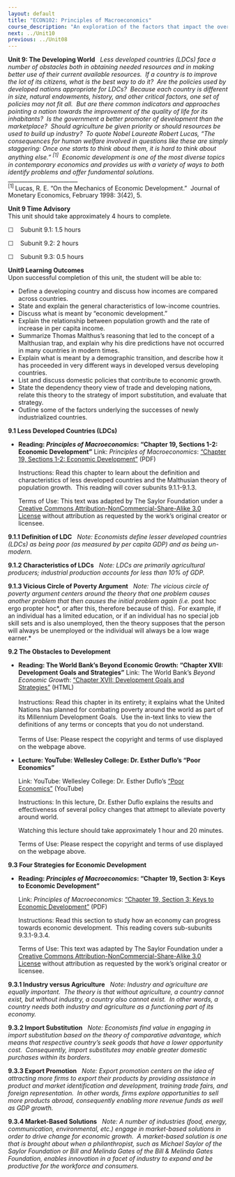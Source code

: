 ```yaml
---
layout: default
title: "ECON102: Principles of Macroeconomics"
course_description: "An exploration of the factors that impact the overall performance of economies. The course focuses on public policies helping and hindering the achievement of intended outcomes, such as reducing unemployment or increasing trade."
next: ../Unit10
previous: ../Unit08
---
```

**Unit 9: The Developing World** <span id="9"></span> 
*Less developed countries (LDCs) face a number of obstacles both in
obtaining needed resources and in making better use of their current
available resources.  If a country is to improve the lot of its
citizens, what is the best way to do it?  Are the policies used by
developed nations appropriate for LDCs?  Because each country is
different in size, natural endowments, history, and other critical
factors, one set of policies may not fit all.  But are there common
indicators and approaches pointing a nation towards the improvement of
the quality of life for its inhabitants?  Is the government a better
promoter of development than the marketplace?  Should agriculture be
given priority or should resources be used to build up industry?  To
quote Nobel Laureate Robert Lucas, “The consequences for human welfare
involved in questions like these are simply staggering: Once one starts
to think about them, it is hard to think about anything
else.” <sup>[1]</sup>  Economic development is one of the most diverse
topics in contemporary economics and provides us with a variety of ways
to both identify problems and offer fundamental solutions.*  
 \_\_\_\_\_\_\_\_\_\_\_\_\_\_\_\_\_\_\_\_\_\_\_\_\_  
 <sup>[1] </sup>Lucas, R. E. “On the Mechanics of Economic
Development.”  Journal of Monetary Economics, February 1998: 3(42), 5.

**Unit 9 Time Advisory**  
This unit should take approximately 4 hours to complete.  
  
 ☐    Subunit 9.1: 1.5 hours  
  
 ☐    Subunit 9.2: 2 hours  
  
 ☐    Subunit 9.3: 0.5 hours

**Unit9 Learning Outcomes**  
Upon successful completion of this unit, the student will be able to:
-   Define a developing country and discuss how incomes are compared
    across countries.
-   State and explain the general characteristics of low-income
    countries.
-   Discuss what is meant by “economic development.”
-   Explain the relationship between population growth and the rate of
    increase in per capita income.
-   Summarize Thomas Malthus’s reasoning that led to the concept of a
    Malthusian trap, and explain why his dire predictions have not
    occurred in many countries in modern times.
-   Explain what is meant by a demographic transition, and describe how
    it has proceeded in very different ways in developed versus
    developing countries.
-   List and discuss domestic policies that contribute to economic
    growth.
-   State the dependency theory view of trade and developing nations,
    relate this theory to the strategy of import substitution, and
    evaluate that strategy.
-   Outline some of the factors underlying the successes of newly
    industrialized countries.

**9.1 Less Developed Countries (LDCs)** <span id="9.1"></span> 
-   **Reading: *Principles of Macroeconomics*: “Chapter 19, Sections
    1-2: Economic Development”**
    Link: *Principles of Macroeconomics*: [“Chapter 19, Sections 1-2:
    Economic
    Development”](http://www.saylor.org/site/textbooks/Principles%20of%20Macroeconomics.pdf) (PDF)  
      
     Instructions: Read this chapter to learn about the definition and
    characteristics of less developed countries and the Malthusian
    theory of population growth.  This reading will cover subunits
    9.1.1-9.1.3.  
      
     Terms of Use: This text was adapted by The Saylor Foundation under
    a [Creative Commons Attribution-NonCommercial-Share-Alike 3.0
    License](http://creativecommons.org/licenses/by-nc-sa/3.0/) without
    attribution as requested by the work’s original creator or licensee.

    <span
    style="font-size: 10pt; font-family: Calibri, sans-serif; background-position: initial initial; background-repeat: initial initial;"></span>

**9.1.1 Definition of LDC** <span id="9.1.1"></span> 
*Note: Economists define lesser developed countries (LDCs) as being poor
(as measured by per capita GDP) and as being un-modern.*

**9.1.2 Characteristics of LDCs** <span id="9.1.2"></span> 
*Note: LDCs are primarily agricultural producers; industrial production
accounts for less than 10% of GDP.*

**9.1.3 Vicious Circle of Poverty Argument** <span id="9.1.3"></span> 
*Note: The vicious circle of poverty argument centers around the theory
that one problem causes another problem that then causes the initial
problem again (i.e.* post hoc ergo propter hoc*, or after this,
therefore because of this).  For example, if an individual has a limited
education, or if an individual has no special job skill sets and is also
unemployed, then the theory supposes that the person will always be
unemployed or the individual will always be a low wage earner.*

**9.2 The Obstacles to Development** <span id="9.2"></span> 
-   **Reading: The World Bank’s Beyond Economic Growth: “Chapter XVII:
    Development Goals and Strategies”**
    Link: The World Bank’s *Beyond Economic Growth*: [“Chapter XVII:
    Development Goals and
    Strategies”](http://www.worldbank.org/depweb/english/beyond/global/chapter17.html) (HTML)  
        
     Instructions: Read this chapter in its entirety; it explains what
    the United Nations has planned for combating poverty around the
    world as part of its Millennium Development Goals.  Use the in-text
    links to view the definitions of any terms or concepts that you do
    not understand.  
        
     Terms of Use: Please respect the copyright and terms of use
    displayed on the webpage above.

-   **Lecture: YouTube: Wellesley College: Dr. Esther Duflo’s “Poor
    Economics”**

    Link: YouTube: Wellesley College: Dr. Esther Duflo’s [“Poor
    Economics”](http://www.youtube.com/watch?v=cUYzqAFrY8Y&feature=related) (YouTube)  
      
     Instructions: In this lecture, Dr. Esther Duflo explains the
    results and effectiveness of several policy changes that attmept to
    alleviate poverty around world.  
      
     Watching this lecture should take approximately 1 hour and 20
    minutes.  
      
     Terms of Use: Please respect the copyright and terms of use
    displayed on the webpage above.

**9.3 Four Strategies for Economic Development** <span id="9.3"></span> 
-   **Reading: *Principles of Macroeconomics*: “Chapter 19, Section 3:
    Keys to Economic Development”**

    Link: *Principles of Macroeconomics*: [“Chapter 19, Section 3: Keys
    to Economic
    Development”](http://www.saylor.org/site/textbooks/Principles%20of%20Macroeconomics.pdf) (PDF)  
      
     Instructions: Read this section to study how an economy can
    progress towards economic development.  This reading covers
    sub-subunits 9.3.1-9.3.4.  
      
     Terms of Use: This text was adapted by The Saylor Foundation under
    a [Creative Commons Attribution-NonCommercial-Share-Alike 3.0
    License](http://creativecommons.org/licenses/by-nc-sa/3.0/) without
    attribution as requested by the work’s original creator or licensee.

    <span
    style="font-size: 10pt; font-family: Calibri, sans-serif; background-position: initial initial; background-repeat: initial initial;"></span>

**9.3.1 Industry versus Agriculture** <span id="9.3.1"></span> 
*Note: Industry and agriculture are equally important.  The theory is
that without agriculture, a country cannot exist, but without industry,
a country also cannot exist.  In other words, a country needs both
industry and agriculture as a functioning part of its economy.*

**9.3.2 Import Substitution** <span id="9.3.2"></span> 
*Note: Economists find value in engaging in import substitution based on
the theory of comparative advantage, which means that respective
country’s seek goods that have a lower opportunity cost.  Consequently,
import substitutes may enable greater domestic purchases within its
borders.*

**9.3.3 Export Promotion** <span id="9.3.3"></span> 
*Note: Export promotion centers on the idea of attracting more firms to
export their products by providing assistance in product and market
identification and development, training trade fairs, and foreign
representation.  In other words, firms explore opportunities to sell
more products abroad, consequently enabling more revenue funds as well
as GDP growth.*

**9.3.4 Market-Based Solutions** <span id="9.3.4"></span> 
*Note: A number of industries (food, energy, communication,
environmental, etc.) engage in market-based solutions in order to drive
change for economic growth.  A market-based solution is one that is
brought about when a philanthropist, such as Michael Saylor of the
Saylor Foundation or Bill and Melinda Gates of the Bill & Melinda Gates
Foundation, enables innovation in a facet of industry to expand and be
productive for the workforce and consumers.*


